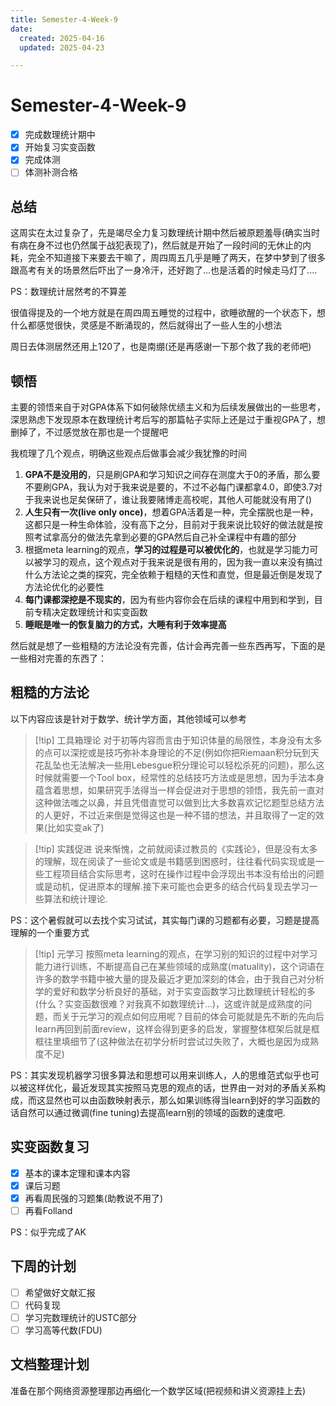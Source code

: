 ```yaml
---
title: Semester-4-Week-9
date: 
  created: 2025-04-16
  updated: 2025-04-23

---
```


# Semester-4-Week-9

- [x] 完成数理统计期中
- [x] 开始复习实变函数
- [x] 完成体测
- [ ] 体测补测合格

## 总结

这周实在太过复杂了，先是竭尽全力复习数理统计期中然后被原题羞辱(确实当时有病在身不过也仍然属于战犯表现了)，然后就是开始了一段时间的无休止的内耗，完全不知道接下来要去干嘛了，周四周五几乎是睡了两天，在梦中梦到了很多跟高考有关的场景然后吓出了一身冷汗，还好跑了...也是活着的时候走马灯了....

PS：数理统计居然考的不算差

很值得提及的一个地方就是在周四周五睡觉的过程中，欲睡欲醒的一个状态下，想什么都感觉很快，灵感是不断涌现的，然后就得出了一些人生的小想法

周日去体测居然还用上120了，也是南绷(还是再感谢一下那个救了我的老师吧)


## 顿悟

主要的领悟来自于对GPA体系下如何破除优绩主义和为后续发展做出的一些思考，深思熟虑下发现原本在数理统计考后写的那篇帖子实际上还是过于重视GPA了，想删掉了，不过感觉放在那也是一个提醒吧

我梳理了几个观点，明确这些观点后做事会减少我犹豫的时间

1. **GPA不是没用的**，只是刷GPA和学习知识之间存在测度大于0的矛盾，那么要不要刷GPA，我认为对于我来说是要的，不过不必每门课都拿4.0，即使3.7对于我来说也足矣保研了，谁让我要赌博走高校呢，其他人可能就没有用了()
2. **人生只有一次(live only once)**，想着GPA活着是一种，完全摆脱也是一种，这都只是一种生命体验，没有高下之分，目前对于我来说比较好的做法就是按照考试拿高分的做法先拿到必要的GPA然后自己补全课程中有趣的部分
3. 根据meta learning的观点，**学习的过程是可以被优化的**，也就是学习能力可以被学习的观点，这个观点对于我来说是很有用的，因为我一直以来没有搞过什么方法论之类的探究，完全依赖于粗糙的天性和直觉，但是最近倒是发现了方法论优化的必要性
4. **每门课都深挖是不现实的**，因为有些内容你会在后续的课程中用到和学到，目前专精决定数理统计和实变函数
5. **睡眠是唯一的恢复脑力的方式，大睡有利于效率提高**


然后就是想了一些粗糙的方法论没有完善，估计会再完善一些东西再写，下面的是一些相对完善的东西了：

## 粗糙的方法论

以下内容应该是针对于数学、统计学方面，其他领域可以参考


> [!tip] 工具箱理论
> 对于初等内容而言由于知识体量的局限性，本身没有太多的点可以深挖或是技巧弥补本身理论的不足(例如你把Riemaan积分玩到天花乱坠也无法解决一些用Lebesgue积分理论可以轻松杀死的问题)，那么这时候就需要一个Tool box，经常性的总结技巧方法或是思想，因为手法本身蕴含着思想，如果研究手法得当一样会促进对于思想的领悟，我先前一直对这种做法嗤之以鼻，并且凭借直觉可以做到比大多数喜欢记忆题型总结方法的人更好，不过近来倒是觉得这也是一种不错的想法，并且取得了一定的效果(比如实变ak了)



> [!tip] 实践促进
> 说来惭愧，之前就阅读过教员的《实践论》，但是没有太多的理解，现在阅读了一些论文或是书籍感到困惑时，往往看代码实现或是一些工程项目结合实际思考，这时在操作过程中会浮现出书本没有给出的问题或是动机，促进原本的理解.接下来可能也会更多的结合代码复现去学习一些算法和统计理论.


PS：这个暑假就可以去找个实习试试，其实每门课的习题都有必要，习题是提高理解的一个重要方式


> [!tip] 元学习
> 按照meta learning的观点，在学习别的知识的过程中对学习能力进行训练，不断提高自己在某些领域的成熟度(matuality)，这个词语在许多的数学书籍中被大量的提及最近才更加深刻的体会，由于我自己对分析学的爱好和数学分析良好的基础，对于实变函数学习比数理统计轻松的多(什么？实变函数很难？对我真不如数理统计...)，这或许就是成熟度的问题，而关于元学习的观点如何应用呢？目前的体会可能就是先不断的先向后learn再回到前面review，这样会得到更多的启发，掌握整体框架后就是框框往里填细节了(这种做法在初学分析时尝试过失败了，大概也是因为成熟度不足)


PS：其实发现机器学习很多算法和思想可以用来训练人，人的思维范式似乎也可以被这样优化，最近发现其实按照马克思的观点的话，世界由一对对的矛盾关系构成，而这显然也可以由函数映射表示，那么如果训练得当learn到好的学习函数的话自然可以通过微调(fine tuning)去提高learn别的领域的函数的速度吧.

## 实变函数复习

- [x] 基本的课本定理和课本内容
- [x] 课后习题
- [x] 再看周民强的习题集(助教说不用了)
- [ ] 再看Folland

PS：似乎完成了AK


## 下周的计划

- [ ] 希望做好文献汇报
- [ ] 代码复现
- [ ] 学习完数理统计的USTC部分
- [ ] 学习高等代数(FDU)

## 文档整理计划

准备在那个网络资源整理那边再细化一个数学区域(把视频和讲义资源挂上去)
















